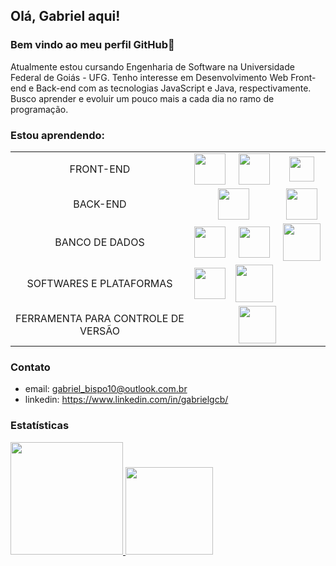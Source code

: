 ## Olá, Gabriel aqui! 
### Bem vindo ao meu perfil GitHub👋

Atualmente estou cursando Engenharia de Software na Universidade Federal de Goiás - UFG. Tenho interesse em Desenvolvimento Web Front-end e Back-end com as tecnologias JavaScript e Java, respectivamente. Busco aprender e evoluir um pouco mais a cada dia no ramo de programação.
      
### Estou aprendendo:


<table>
    <tr>
        <td align="center">FRONT-END</td>
        <td align="center"><img src="https://cdn.jsdelivr.net/gh/devicons/devicon/icons/html5/html5-plain-wordmark.svg" width="50" height="50"></td>
        <td align="center"><img src="https://cdn.jsdelivr.net/gh/devicons/devicon/icons/css3/css3-plain-wordmark.svg" width="50" height="50"></td>
        <td align="center"><img src="https://cdn.jsdelivr.net/gh/devicons/devicon/icons/javascript/javascript-plain.svg" width="40" height="40"></td>
    </tr>
    <tr>
        <td align="center">BACK-END</td>
        <td colspan="2" align="center"><img src="https://cdn.jsdelivr.net/gh/devicons/devicon/icons/java/java-original-wordmark.svg" width="50" height="50"></td>
        <td align="center"><img src="https://cdn.jsdelivr.net/gh/devicons/devicon/icons/spring/spring-original-wordmark.svg" width="50" height="50"></td>  
    </tr>
    <tr>
        <td align="center">BANCO DE DADOS</td>
        <td align="center"><img src="https://cdn.jsdelivr.net/gh/devicons/devicon/icons/mysql/mysql-original-wordmark.svg" width="50" height="50"></td>
        <td align="center"><img src="https://cdn.jsdelivr.net/gh/devicons/devicon/icons/mongodb/mongodb-plain-wordmark.svg" width="50" height="50"></td>
        <td align="center"><img src="https://cdn.jsdelivr.net/gh/devicons/devicon/icons/postgresql/postgresql-original-wordmark.svg" width="60" height="60"></td>   
      </tr>
      <tr>
        <td align="center">SOFTWARES E PLATAFORMAS</td>
        <td align="center"><img src="https://cdn.jsdelivr.net/gh/devicons/devicon/icons/vscode/vscode-original-wordmark.svg" width="50" height="50"></td>    
        <td align="center">
            <img src="https://cdn.jsdelivr.net/gh/devicons/devicon@latest/icons/intellij/intellij-original.svg" width="60" height="60"></td>
      </tr>
      <tr>
        <td align="center">FERRAMENTA PARA CONTROLE DE VERSÃO</td>
        <td colspan="3" align="center"><img src="https://cdn.jsdelivr.net/gh/devicons/devicon/icons/git/git-plain-wordmark.svg" width="60" height="60"></td>
      </tr>
</table>
     
           
### Contato
- email: gabriel_bispo10@outlook.com.br
- linkedin: https://www.linkedin.com/in/gabrielgcb/


### Estatísticas
<div>
<a href="https://github.com/gabrielgcb">
<img height="180em" src="https://github-readme-stats-sigma-five.vercel.app/api/top-langs/?username=gabrielgcb&layout=compact&langs_count=7&theme=light"/>
<img height="140em" src="https://github-readme-stats-sigma-five.vercel.app/api?username=gabrielgcb&show_icons=true&theme=light&include_all_commits=true&count_private=true"/>
</div>

